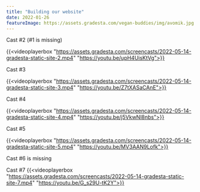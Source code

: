 ```yaml
---
title: "Building our website"
date: 2022-01-26
featureImage: https://assets.gradesta.com/vegan-buddies/img/avomik.jpg
---
```


Cast #2 (#1 is missing)

{{<videoplayerbox "https://assets.gradesta.com/screencasts/2022-05-14-gradesta-static-site-2.mp4" "https://youtu.be/upH4UisKtVg">}}

Cast #3

{{<videoplayerbox "https://assets.gradesta.com/screencasts/2022-05-14-gradesta-static-site-3.mp4" "https://youtu.be/Z7tXASaCAnE">}}

Cast #4

{{<videoplayerbox "https://assets.gradesta.com/screencasts/2022-05-14-gradesta-static-site-4.mp4" "https://youtu.be/j5VkwNl8nbs">}}

Cast #5

{{<videoplayerbox "https://assets.gradesta.com/screencasts/2022-05-14-gradesta-static-site-5.mp4" "https://youtu.be/MV3AAN9Lofk">}}

Cast #6 is missing

Cast #7
{{<videoplayerbox "https://assets.gradesta.com/screencasts/2022-05-14-gradesta-static-site-7.mp4" "https://youtu.be/G_s29U-tK2Y">}}
